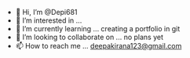 - 👋 Hi, I’m @Depi681
- 👀 I’m interested in ...
- 🌱 I’m currently learning ... creating a portfolio in git
- 💞️ I’m looking to collaborate on ... no plans yet
- 📫 How to reach me ... deepakirana123@gmail.com

<!---
Depi681/Depi681 is a ✨ special ✨ repository because its `README.md` (this file) appears on your GitHub profile.
You can click the Preview link to take a look at your changes.
--->
